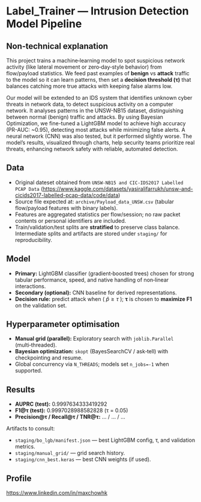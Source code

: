 # Label_Trainer — Intrusion Detection Model Pipeline

## Non‑technical explanation
This project trains a machine‑learning model to spot suspicious network activity (like lateral movement or zero‑day‑style behavior) from flow/payload statistics. We feed past examples of **benign** vs **attack** traffic to the model so it can learn patterns, then set a **decision threshold (τ)** that balances catching more true attacks with keeping false alarms low.

Our model will be extended to an IDS system that identifies unknown cyber threats in network data, to detect suspicious activity on a computer network. It analyses patterns in the UNSW-NB15 dataset, distinguishing between normal (benign) traffic and attacks. By using Bayesian Optimization, we fine-tuned a LightGBM model to achieve high accuracy (PR-AUC: ~0.95), detecting most attacks while minimizing false alerts. A neural network (CNN) was also tested, but it performed slightly worse. The model’s results, visualized through charts, help security teams prioritize real threats, enhancing network safety with reliable, automated detection.

## Data
- Original dateset obtained from `UNSW-NB15 and CIC-IDS2017 Labelled PCAP Data` (https://www.kaggle.com/datasets/yasiralifarrukh/unsw-and-cicids2017-labelled-pcap-data/code/data)
- Source file expected at: `archive/Payload_data_UNSW.csv` (tabular flow/payload features with binary labels).
- Features are aggregated statistics per flow/session; no raw packet contents or personal identifiers are included.
- Train/validation/test splits are **stratified** to preserve class balance. Intermediate splits and artifacts are stored under `staging/` for reproducibility.

## Model
- **Primary:** LightGBM classifier (gradient‑boosted trees) chosen for strong tabular performance, speed, and native handling of non‑linear interactions.
- **Secondary (optional):** CNN baseline for derived representations.
- **Decision rule:** predict attack when \( $\hat p \ge \tau$ \); **τ** is chosen to **maximize F1** on the validation set.

## Hyperparameter optimisation
- **Manual grid (parallel):** Exploratory search with `joblib.Parallel` (multi‑threaded).
- **Bayesian optimization:** `skopt` (BayesSearchCV / ask‑tell) with checkpointing and resume.
- Global concurrency via `N_THREADS`; models set `n_jobs=-1` when supported.

## Results

- **AUPRC (test):** 0.9997634333419292
- **F1@τ (test):** 0.9997028988582828 (τ = 0.05)
- **Precision@τ / Recall@τ / TNR@τ:** … / … / …

Artifacts to consult:
- `staging/bo_lgb/manifest.json` — best LightGBM config, τ, and validation metrics.
- `staging/manual_grid/` — grid search history.
- `staging/cnn_best.keras` — best CNN weights (if used).

## Profile
https://www.linkedin.com/in/maxchowhk
